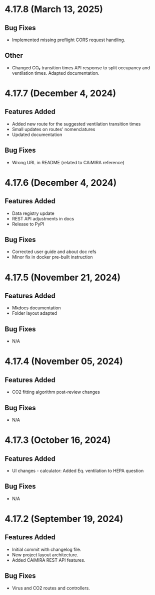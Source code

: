 # 4.17.8 (March 13, 2025)

## Bug Fixes
- Implemented missing preflight CORS request handling.

## Other
- Changed CO₂ transition times API response to split occupancy
  and ventilation times. Adapted documentation.

# 4.17.7 (December 4, 2024)

## Features Added
- Added new route for the suggested ventilation transition times
- Small updates on routes' nomenclatures
- Updated documentation

## Bug Fixes
- Wrong URL in README (related to CAiMIRA reference)

# 4.17.6 (December 4, 2024)

## Features Added
- Data registry update
- REST API adjustments in docs
- Release to PyPI

## Bug Fixes
- Corrected user guide and about doc refs
- Minor fix in docker pre-built instruction

# 4.17.5 (November 21, 2024)

## Features Added
- Mkdocs documentation
- Folder layout adapted

## Bug Fixes
- N/A

# 4.17.4 (November 05, 2024)

## Features Added
- CO2 fitting algorithm post-review changes

## Bug Fixes
- N/A

# 4.17.3 (October 16, 2024)

## Features Added
- UI changes - calculator: Added Eq. ventilation to HEPA question

## Bug Fixes
- N/A

# 4.17.2 (September 19, 2024)

## Features Added
- Initial commit with changelog file.
- New project layout architecture.
- Added CAiMIRA REST API features.

## Bug Fixes
- Virus and CO2 routes and controllers.
